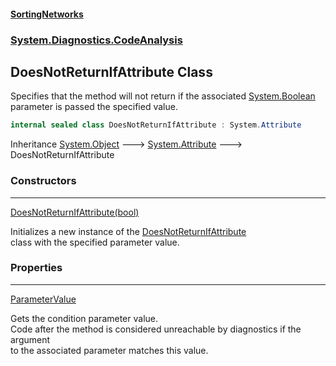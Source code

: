 #### [SortingNetworks](index.md 'index')
### [System.Diagnostics.CodeAnalysis](System_Diagnostics_CodeAnalysis.md 'System.Diagnostics.CodeAnalysis')
## DoesNotReturnIfAttribute Class
Specifies that the method will not return if the associated [System.Boolean](https://docs.microsoft.com/en-us/dotnet/api/System.Boolean 'System.Boolean')  
parameter is passed the specified value.  
```csharp
internal sealed class DoesNotReturnIfAttribute : System.Attribute
```

Inheritance [System.Object](https://docs.microsoft.com/en-us/dotnet/api/System.Object 'System.Object') &#129106; [System.Attribute](https://docs.microsoft.com/en-us/dotnet/api/System.Attribute 'System.Attribute') &#129106; DoesNotReturnIfAttribute  
### Constructors

***
[DoesNotReturnIfAttribute(bool)](System_Diagnostics_CodeAnalysis_DoesNotReturnIfAttribute_DoesNotReturnIfAttribute(bool).md 'System.Diagnostics.CodeAnalysis.DoesNotReturnIfAttribute.DoesNotReturnIfAttribute(bool)')

Initializes a new instance of the [DoesNotReturnIfAttribute](System_Diagnostics_CodeAnalysis_DoesNotReturnIfAttribute.md 'System.Diagnostics.CodeAnalysis.DoesNotReturnIfAttribute')  
class with the specified parameter value.  
### Properties

***
[ParameterValue](System_Diagnostics_CodeAnalysis_DoesNotReturnIfAttribute_ParameterValue.md 'System.Diagnostics.CodeAnalysis.DoesNotReturnIfAttribute.ParameterValue')

Gets the condition parameter value.  
Code after the method is considered unreachable by diagnostics if the argument  
to the associated parameter matches this value.  

